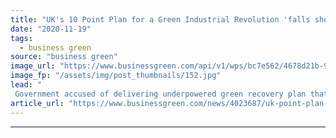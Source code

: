 ```yaml
---
title: "UK's 10 Point Plan for a Green Industrial Revolution 'falls short' on CO2 goals, official figures show"
date: "2020-11-19"
tags: 
  - business green
source: "business green"
image_url: "https://www.businessgreen.com/api/v1/wps/bc7e562/4678d21b-9156-45e5-a4e7-84b9fdb40136/4/Aerial-photo-of-Able-Seaton-port-where-marshaling-harbour-activities-for-the-world-s-biggest-offshore-wind-farm-185x114.jpg"
image_fp: "/assets/img/post_thumbnails/152.jpg"
lead: "
 Government accused of delivering underpowered green recovery plan that only delivers half of CO2 cuts required over coming decade ..."
article_url: "https://www.businessgreen.com/news/4023687/uk-point-plan-green-industrial-revolution-falls-short-co2-goals-official-figures-show"
---
```


---
